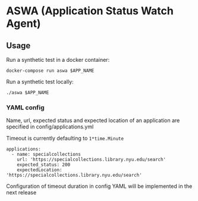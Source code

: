 # ASWA (Application Status Watch Agent)

## Usage

Run a synthetic test in a docker container:

```
docker-compose run aswa $APP_NAME
```

Run a synthetic test locally:

```
./aswa $APP_NAME
```

### YAML config

Name, url, expected status and expected location of an application are specified in config/applications.yml

Timeout is currently defaulting to `1*time.Minute`
~~~ {.yml}
applications:
  - name: specialcollections
    url: 'https://specialcollections.library.nyu.edu/search'
    expected_status: 200
    expectedLocation: 'https://specialcollections.library.nyu.edu/search'
~~~


Configuration of timeout duration in config YAML will be implemented in the next release